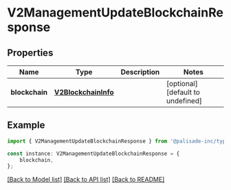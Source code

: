 # V2ManagementUpdateBlockchainResponse


## Properties

Name | Type | Description | Notes
------------ | ------------- | ------------- | -------------
**blockchain** | [**V2BlockchainInfo**](V2BlockchainInfo.md) |  | [optional] [default to undefined]

## Example

```typescript
import { V2ManagementUpdateBlockchainResponse } from '@palisade-inc/typescript-sdk';

const instance: V2ManagementUpdateBlockchainResponse = {
    blockchain,
};
```

[[Back to Model list]](../README.md#documentation-for-models) [[Back to API list]](../README.md#documentation-for-api-endpoints) [[Back to README]](../README.md)
